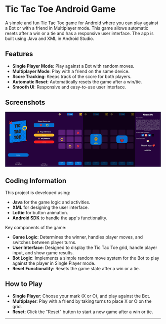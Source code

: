 # Tic Tac Toe Android Game

A simple and fun Tic Tac Toe game for Android where you can play against a Bot or with a friend in Multiplayer mode. This game allows automatic resets after a win or a tie and has a responsive user interface. The app is built using Java and XML in Android Studio.

## Features

- **Single Player Mode**: Play against a Bot with random moves.
- **Multiplayer Mode**: Play with a friend on the same device.
- **Score Tracking**: Keeps track of the score for both players.
- **Automatic Reset**: Automatically resets the game after a win/tie.
- **Smooth UI**: Responsive and easy-to-use user interface.

## Screenshots

![Screenshot](https://github.com/swarup62/Tic-Tac-Toe-Game/blob/9f59d553752befd8a647c3307cecbc8412eaa7fe/all_ss.png)


## Coding Information

This project is developed using:

- **Java** for the game logic and activities.
- **XML** for designing the user interface.
- **Lottie** for button animation.
- **Android SDK** to handle the app's functionality.
  
Key components of the game:

- **Game Logic**: Determines the winner, handles player moves, and switches between player turns.
- **User Interface**: Designed to display the Tic Tac Toe grid, handle player input, and show game results.
- **Bot Logic**: Implements a simple random move system for the Bot to play against the player in Single Player mode.
- **Reset Functionality**: Resets the game state after a win or a tie.


## How to Play

- **Single Player**: Choose your mark (X or O), and play against the Bot.
- **Multiplayer**: Play with a friend by taking turns to place X or O on the grid.
- **Reset**: Click the "Reset" button to start a new game after a win or tie.

---
